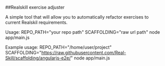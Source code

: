 ##Realskill exercise adjuster

A simple tool that will allow you to automatically refactor exercises to current Realskil requirements.

Usage:
REPO_PATH="your repo path" SCAFFOLDING="raw url path" node app/main.js

Example usage:
REPO_PATH="/home/user/project" SCAFFOLDING="https://raw.githubusercontent.com/Real-Skill/scaffolding/angularjs-e2e/" node app/main.js
